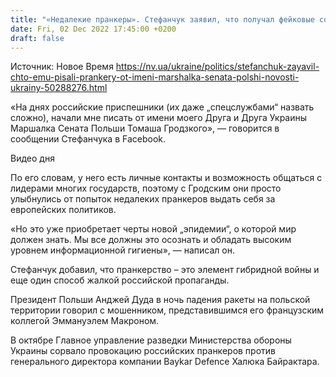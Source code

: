 ```yaml
---
title: "«Недалекие пранкеры». Стефанчук заявил, что получал фейковые сообщения якобы от имени маршалка Сената Польши"
date: Fri, 02 Dec 2022 17:45:00 +0200
draft: false
---
```

Источник: Новое Время https://nv.ua/ukraine/politics/stefanchuk-zayavil-chto-emu-pisali-prankery-ot-imeni-marshalka-senata-polshi-novosti-ukrainy-50288276.html


 «На днях российские приспешники (их даже „спецслужбами“ назвать сложно), начали мне писать от имени моего Друга и Друга Украины Маршалка Сената Польши Томаша Гродзкого», — говорится в сообщении Стефанчука в Facebook.

 Видео дня   

 По его словам, у него есть личные контакты и возможность общаться с лидерами многих государств, поэтому с Гродским они просто улыбнулись от попыток недалеких пранкеров выдать себя за европейских политиков.

«Но это уже приобретает черты новой „эпидемии“, о которой мир должен знать. Мы все должны это осознать и обладать высоким уровнем информационной гигиены», — написал он.

Стефанчук добавил, что пранкерство – это элемент гибридной войны и еще один способ жалкой российской пропаганды. 

Президент Польши Анджей Дуда в ночь падения ракеты на польской территории говорил с мошенником, представившимся его французским коллегой Эммануэлем Макроном.

В октябре Главное управление разведки Министерства обороны Украины сорвало провокацию российских пранкеров против генерального директора компании Baykar Defence Халюка Байрактара.
